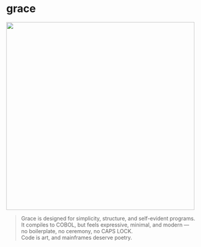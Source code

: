 # grace

<img src="https://www.ufrgs.br/enigma/wp-content/uploads/2021/06/ghcobol.jpg" width="500">

> Grace is designed for simplicity, structure, and self-evident programs.  
> It compiles to COBOL, but feels expressive, minimal, and modern — no boilerplate, no ceremony, no CAPS LOCK.  
> Code is art, and mainframes deserve poetry.  
